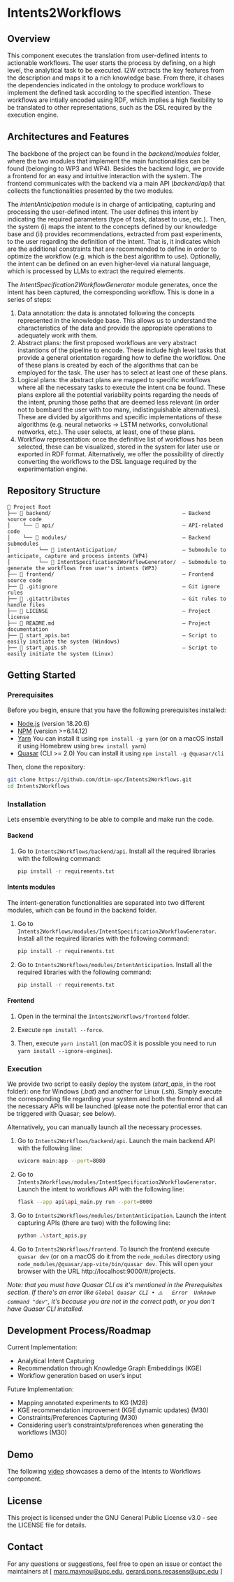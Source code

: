 # Intents2Workflows

## Overview
This component executes the translation from user-defined intents to actionable workflows. The user starts the process by defining, on a high level, the analytical task to be executed. I2W extracts the key features from the description and maps it to a rich knowledge base. From there, it chases the dependencies indicated in the ontology to produce workflows to implement the defined task according to the specified intention. These workflows are intially encoded using RDF, which implies a high flexibility to be translated to other representations, such as the DSL required by the execution engine.

## Architectures and Features
The backbone of the project can be found in the *backend/modules* folder, where the two modules that implement the main functionalities can be found (belonging to WP3 and WP4). Besides the backend logic, we provide a frontend for an easy and intuitive interaction with the system. The frontend communicates with the backend via a main API (*backend/api*) that collects the functionalities presented by the two modules.

The *intentAnticipation* module is in charge of anticipating, capturing and processing the user-defined intent. The user defines this intent by indicating the required parameters (type of task, dataset to use, etc.). Then, the system (i) maps the intent to the concepts defined by our knowledge base and (ii) provides recommendations, extracted from past experiments, to the user regarding the definition of the intent. That is, it indicates which are the additional constraints that are recommended to define in order to optimize the workflow (e.g. which is the best algorithm to use). Optionally, the intent can be defined on an even higher-level via natural language, which is processed by LLMs to extract the required elements.

The *IntentSpecification2WorkflowGenerator* module generates, once the intent has been captured, the corresponding workflow. This is done in a series of steps:
1. Data annotation: the data is annotated following the concepts represented in the knowledge base. This allows us to understand the characteristics of the data and provide the appropiate operations to adequately work with them.
2. Abstract plans: the first proposed workflows are very abstract instantions of the pipeline to encode. These include high level tasks that provide a general orientation regarding how to define the workflow. One of these plans is created by each of the algorithms that can be employed for the task. The user has to select at least one of these plans.
3. Logical plans: the abstract plans are mapped to specific workflows where all the necessary tasks to execute the intent cna be found. These plans explore all the potential variability points regarding the needs of the intent, pruning those paths that are deemed less relevant (in order not to bombard the user with too many, indistinguishable alternatives). These are divided by algorithms and specific implementations of these algorithms (e.g. neural networks -> LSTM networks, convolutional networks, etc.). The user selects, at least, one of these plans.
4. Workflow representation: once the definitive list of workflows has been selected, these can be visualized, stored in the system for later use or exported in RDF format. Alternatively, we offer the possibility of directly converting the workflows to the DSL language required by the experimentation engine.


## Repository Structure

```
📁 Project Root  
├── 📁 backend/                                          — Backend source code  
│    └── 📁 api/                                         — API-related code  
│    └── 📁 modules/                                     — Backend submodules   
│         └── 📁 intentAnticipation/                     — Submodule to anticipate, capture and process intents (WP4)
│         └── 📁 IntentSpecification2WorkflowGenerator/  — Submodule to generate the workflows from user's intents (WP3)
├── 📁 frontend/                                         — Frontend source code  
├── 📄 .gitignore                                        — Git ignore rules  
├── 📄 .gitattributes                                    — Git rules to handle files  
├── 📄 LICENSE                                           — Project license  
├── 📄 README.md                                         — Project documentation  
├── 📄 start_apis.bat                                    — Script to easily initiate the system (Windows)  
├── 📄 start_apis.sh                                     — Script to easily initiate the system (Linux) 
```

## Getting Started

### Prerequisites <a name="prerequisites"></a>

Before you begin, ensure that you have the following prerequisites installed:

- [Node.js](https://nodejs.org/) (version 18.20.6)
- [NPM](https://docs.npmjs.com/cli/v8/commands/npm-install) (version >=6.14.12)
- [Yarn](https://classic.yarnpkg.com/lang/en/docs/install/#windows-stable) You can install it using `npm install -g yarn` (or on a macOS install it using Homebrew using `brew install yarn`)
- [Quasar](https://quasar.dev/) (CLI >= 2.0) You can install it using `npm install -g @quasar/cli`

Then, clone the repository:

   ```bash
   git clone https://github.com/dtim-upc/Intents2Workflows.git
   cd Intents2Workflows
   ```
   
### Installation <a name="installation"></a>

Lets ensemble everything to be able to compile and make run the code.

#### Backend <a name="backend-installation"></a>

1. Go to `Intents2Workflows/backend/api`. Install all the required libraries with the following command:

   ```bash
   pip install -r requirements.txt    
   ```

#### Intents modules <a name="intents-installation"></a>
The intent-generation functionalities are separated into two different modules, which can be found in the backend folder. 
1. Go to `Intents2Workflows/modules/IntentSpecification2WorkflowGenerator`. Install all the required libraries with the following command:
   
   ```bash
   pip install -r requirements.txt    
   ```

2. Go to `Intents2Workflows/modules/IntentAnticipation`. Install all the required libraries with the following command:
   
   ```bash
   pip install -r requirements.txt    
   ```

#### Frontend <a name="frontend-installation"></a>

1. Open in the terminal the `Intents2Workflows/frontend` folder.

2. Execute `npm install --force`.

3. Then, execute `yarn install` (on macOS it is possible you need to run `yarn install --ignore-engines`).

### Execution <a name="execution"></a>

We provide two script to easily deploy the system (*start_apis*, in the root folder): one for Windows (*.bat*) and another for Linux (*.sh*). Simply execute the corresponding file regarding your system and both the frontend and all the necessary APIs will be launched (please note the potential error that can be triggered with Quasar; see below).

Alternatively, you can manually launch all the necessary processes.

1. Go to `Intents2Workflows/backend/api`. Launch the main backend API with the following line:

   ```bash
   uvicorn main:app --port=8080     
   ```
2. Go to `Intents2Workflows/modules/IntentSpecification2WorkflowGenerator`. Launch the intent to workflows API with the following line:

   ```bash
   flask --app api\api_main.py run --port=8000
   ```
3. Go to `Intents2Workflows/modules/IntentAnticipation`. Launch the intent capturing APIs (there are two) with the following line:

   ```bash
   python .\start_apis.py  
   ```
4. Go to `Intents2Workflows/frontend`. To launch the frontend execute `quasar dev` (or on a macOS do it from the `node_modules` directory using `node_modules/@quasar/app-vite/bin/quasar dev`. This will open your browser with the URL http://localhost:9000/#/projects.

_Note: that you must have Quasar CLI as it's mentioned in the Prerequisites section. If there's an error like `Global Quasar CLI • ⚠️   Error  Unknown command "dev"`, it's because you are not in the correct path, or you don't have Quasar CLI installed._ 

## Development Process/Roadmap  <a name="Development"></a>
Current Implementation:
- Analytical Intent Capturing
- Recommendation through Knowledge Graph Embeddings (KGE)
- Workflow generation based on user’s input

Future Implementation: 
- Mapping annotated experiments to KG (M28)
- KGE recommendation improvement (KGE dynamic updates) (M30)
- Constraints/Preferences Capturing (M30)
- Considering user’s constraints/preferences when generating the workflows (M30)

## Demo  <a name="Demo"></a>
The following [video](demo_I2W.mp4) showcases a demo of the Intents to Workflows component.

## License  <a name="License"></a>
This project is licensed under the GNU General Public License v3.0 - see the LICENSE file for details. 

## Contact  <a name="Contact"></a>
For any questions or suggestions, feel free to open an issue or contact the maintainers at [ marc.maynou@upc.edu, gerard.pons.recasens@upc.edu ]